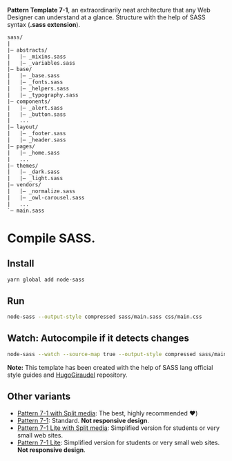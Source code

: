 **Pattern Template 7-1**, an extraordinarily neat architecture that any Web Designer can understand at a glance. Structure with the help of SASS syntax (**.sass extension**).

``` txt
sass/                    
|    
|– abstracts/                   
|   |– _mixins.sass     
|   |– _variables.sass   
|– base/              
|   |– _base.sass   
|   |– _fonts.sass   
|   |– _helpers.sass
|   |– _typography.sass
|– components/   
|   |– _alert.sass     
|   |– _button.sass        
|   ...
|– layout/                
|   |– _footer.sass
|   |– _header.sass
|– pages/                
|   |– _home.sass        
|   ...
|– themes/                
|   |– _dark.sass        
|   |– _light.sass     
|– vendors/                
|   |– _normalize.sass       
|   |– _owl-carousel.sass
|   ...
`– main.sass             
```

# Compile SASS.

## Install

``` bash
yarn global add node-sass
```

## Run

``` bash
node-sass --output-style compressed sass/main.sass css/main.css
```

## Watch: Autocompile if it detects changes 

``` bash
node-sass --watch --source-map true --output-style compressed sass/main.sass css/main.css
```

**Note:** This template has been created with the help of SASS lang official style guides and [HugoGiraudel](https://github.com/HugoGiraudel/sass-boilerplate) repository. 

## Other variants

- [Pattern 7-1 with Split media](https://github.com/tanrax/pattern-7-1-with-split-media): The best, highly recommended ❤️)
- [Pattern 7-1](https://github.com/tanrax/pattern-7-1): Standard. **Not responsive design**.
- [Pattern 7-1 Lite with Split media](https://github.com/tanrax/pattern-7-1-lite-with-split-media): Simplified version for students or very small web sites.
- [Pattern 7-1 Lite](https://github.com/tanrax/pattern-7-1-lite): Simplified version for students or very small web sites. **Not responsive design**.

